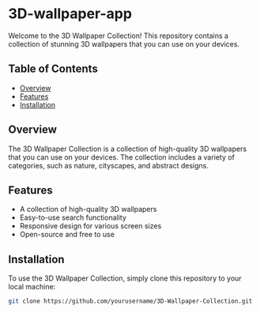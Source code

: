 # 3D-wallpaper-app

Welcome to the 3D Wallpaper Collection! This repository contains a collection of stunning 3D wallpapers that you can use on your devices.

## Table of Contents

- [Overview](#overview)
- [Features](#features)
- [Installation](#installation)

## Overview

The 3D Wallpaper Collection is a collection of high-quality 3D wallpapers that you can use on your devices. The collection includes a variety of categories, such as nature, cityscapes, and abstract designs.

## Features

- A collection of high-quality 3D wallpapers
- Easy-to-use search functionality
- Responsive design for various screen sizes
- Open-source and free to use

## Installation

To use the 3D Wallpaper Collection, simply clone this repository to your local machine:

```bash
git clone https://github.com/yourusername/3D-Wallpaper-Collection.git
